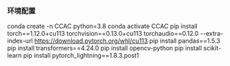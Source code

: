 ### 环境配置
conda create -n CCAC python=3.8
conda activate CCAC
pip install torch==1.12.0+cu113 torchvision==0.13.0+cu113 torchaudio==0.12.0 --extra-index-url https://download.pytorch.org/whl/cu113
pip install pandas==1.5.3
pip install transformers==4.24.0
pip install opencv-python
pip install scikit-learn
pip install pytorch_lightning==1.8.3.post1



